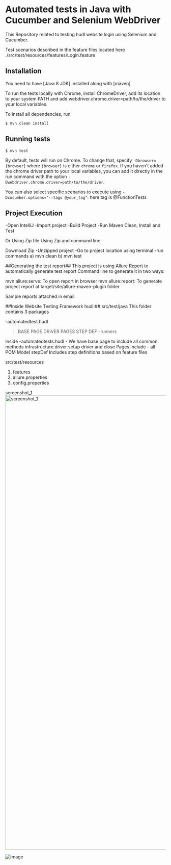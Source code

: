 # Automated tests in Java with Cucumber and Selenium WebDriver #

This Repository related to testing hudl website login using Selenium and Cucumber.

Test scenarios described in the feature files located here ./src/test/resources/features/Login.feature

## Installation ##

You need to have [Java 8 JDK] installed along with [maven]

To run the tests locally with Chrome, install ChromeDriver, add its location to your system PATH and add webdriver.chrome.driver=path/to/the/driver to your local variables.

To install all dependencies, run 

```console
$ mvn clean install
```

## Running tests ##

```console
$ mvn test
```

By default, tests will run on Chrome. To change that, specify `-Dbrowser={browser}` where `{browser}` is either `chrome` or `firefox`. If you haven't added the chrome driver path to your local variables, you can add it directly in the run command with the option `-Dwebdriver.chrome.driver=path/to/the/driver`.

You can also select specific scenarios to execute using `-Dcucumber.options="--tags @your_tag"`. here tag is @FunctionTests

## Project Execution ##
-Open IntelliJ
-Import project
-Build Project
-Run Maven Clean, Install and Test

Or Using Zip file
Using Zip and command line

Download Zip
-Unzipped project
-Go to project location using terminal
-run commands a) mvn clean b) mvn test

##Generating the test report##
This project is using Allure Report to automatically generate test report Command line to generate it in two ways:

mvn allure:serve: To open report in browser
mvn allure:report: To generate project report at target/site/allure-maven-plugin folder

Sample reports attached in email

##Inside Website Testing Framework hudl:##
src/test/java This folder contains 3 packages

-automatedtest.hudl
>BASE PAGE
>DRIVER
>PAGES
>STEP DEF
-runners

Inside -automatedtests.hudl - We have base page to include all common methods
infrastructure.driver setup driver and close
Pages include - all POM Model
stepDef Includes step definitions based on feature files

src/test/resources

1. features
2. allure.properties
3. config.properties

screenshot_1<img width="1425" alt="screenshot_1" src="https://user-images.githubusercontent.com/43905401/123493007-15005c80-d613-11eb-9289-70ca03e51f0d.png">

![image](https://user-images.githubusercontent.com/95123720/143862066-37b9d4b1-2779-4598-ac5c-3140ae4b9efb.png)
